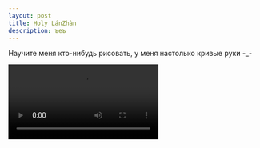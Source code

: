 ```yaml
---
layout: post
title: Holy LánZhàn
description: ъеъ
---
```

Научите меня кто-нибудь рисовать, у меня настолько кривые руки -_-

<video src="/blog/videos/Dorime.mp4" controls></video>